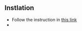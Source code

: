 ## Instlation

- Follow the instruction in [this link](https://pureinfotech.com/install-windows-subsystem-linux-2-windows-10/#install_wsl_command_1909_windows10)
- 
